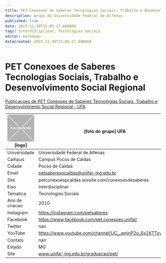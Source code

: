 ```yaml
---
title: PET Conexoes de Saberes Tecnologias Sociais, Trabalho e Desenvolvimento Social Regional - UFA
description: grupo da Universidade Federal de Alfenas
published: true
date: 2023-11-30T15:05:17.608869
tags: Interdisciplinar, Tecnologias Sociais
editor: markdown
dateCreated: 2023-11-30T15:05:17.608869
---
```


# PET Conexoes de Saberes Tecnologias Sociais, Trabalho e Desenvolvimento Social Regional

[Publicacoes de PET Conexoes de Saberes Tecnologias Sociais, Trabalho e Desenvolvimento Social Regional - UFA](/atividade/287PETConexoesdeSaberesTecnologiasSociaisTrabalhoeDesenvolvimentoSocialRegionalUFA/feed)

| ![placeholder.png](/placeholder.png) [logo] | [foto do grupo] UFA         |
| ------------------------------------------- | ------------------------------------------------- |
| Universidade                                | Universidade Federal de Alfenas      |
| Campus                                      | Campus Pocos de Caldas            |
| Cidade                                      | Pocos de Caldas             |
| Email                                       | petsaberespcaldas@unifal-mg.edu.br             |
| Site                                        | petconexoespcaldas.wixsite.com/conexoesdesaberes              |
| Eixo                                        | Interdisciplinar              |
| Tematica                                    | Tecnologias Sociais          |
| Ano de criacao                              | 2010        |
| Instagram                                   | https://instagram.com/petsaberes         |
| Facebook                                    | https://www.facebook.com/pet.conexoes.unifal/          |
| Twitter                                     | nan           |
| YouTube                                     | https://www.youtube.com/channel/UC__wnjnP2o_6x1KTTxyk_ag           |
| Contato                                     | nan         |
| Estado                                      |  MG            |
| Site                                        | www.unifal-mg.edu.br/graduacao/pet/ |

